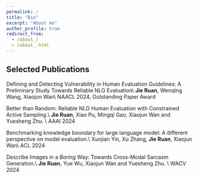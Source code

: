 ```yaml
---
permalink: /
title: "Bio"
excerpt: "About me"
author_profile: true
redirect_from: 
  - /about_/
  - /about_.html
---
```

<!-- 
I am currently pursuing a master's degree at Peking University, focusing on natural language generation and evaluation. 

My research interest broadly lies in Artificial Intelligence (AI) and its constructive impacts on humanity. I aspire to deliver Trustworthy and Human-centered AI, including areas such as reliable evaluation, human-AI collaboration, and AI safety. And I am dedicated to unleashing the full potential of imperfect AI in practical applications, emphasizing effective collaboration between humans and AI, especially in fields like medicine, social good, and science.


If you are interested in collaboration, please reach out! I'm more than happy to chat about opportunities here!
-->
Selected Publications
--------
Defining and Detecting Vulnerability in Human Evaluation Guidelines: A Preliminary Study Towards Reliable NLG Evaluation\\
**Jie Ruan**, Wenqing Wang, Xiaojun Wan\\
NAACL 2024, Outstanding Paper Award

Better than Random: Reliable NLG Human Evaluation with Constrained Active Sampling.\\
**Jie Ruan**, Xiao Pu, Mingqi Gao, Xiaojun Wan and Yuesheng Zhu. \\
AAAI 2024

Benchmarking knowledge boundary for large language model: A different perspective on model evaluation.\\
Xunjian Yin, Xu Zhang, **Jie Ruan**, Xiaojun Wan\\
ACL 2024

Describe Images in a *Boring* Way: Towards Cross-Modal Sarcasm Generation.\\
**Jie Ruan**, Yue Wu, Xiaojun Wan and Yuesheng Zhu. \\
WACV 2024

